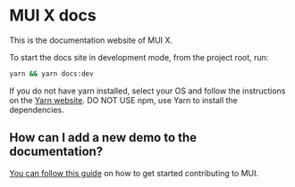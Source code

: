 # MUI X docs

This is the documentation website of MUI X.

To start the docs site in development mode, from the project root, run:

```bash
yarn && yarn docs:dev
```

If you do not have yarn installed, select your OS and follow the instructions on the [Yarn website](https://yarnpkg.com/lang/en/docs/install/#mac-stable).
DO NOT USE npm, use Yarn to install the dependencies.

## How can I add a new demo to the documentation?

[You can follow this guide](https://github.com/mui/material-ui/blob/HEAD/CONTRIBUTING.md)
on how to get started contributing to MUI.
